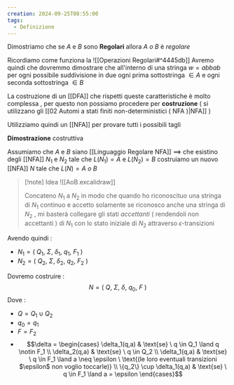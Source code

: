 ```yaml
---
creation: 2024-09-25T08:55:00
tags:
  - Definizione
---
```

Dimostriamo che se $A$ e $B$ sono **Regolari** allora $A\ o\ B$ è *regolare*  

Ricordiamo come funziona la ![[Operazioni Regolari#^4445db]] 
Avremo quindi che dovremmo dimostrare che all'interno di una stringa $w = abbab$ per ogni possibile suddivisione in due ogni prima sottostringa $\in A$ e ogni seconda sottostringa $\in B$ 

La costruzione di un [[DFA]] che rispetti queste caratteristiche è molto complessa , per questo non possiamo procedere per **costruzione** ( si utilizzano gli [[02 Automi a stati finiti non-deterministici ( NFA )|NFA]] )

Utilizziamo quindi un [[NFA]] per provare tutti i possibili tagli

**Dimostrazione** costruttiva

Assumiamo che $A$ e $B$ siano [[Linguaggio Regolare NFA]] $\implies$ che esistino degli [[NFA]] $N_1$ e $N_2$ tale che $L(N_1) = A$ e $L(N_2) = B$ costruiamo un nuovo [[NFA]] $N$ tale che $L(N) = A\ o\ B$ 

>[!note] Idea
![[AoB.excalidraw]]
>
>Concateno $N_1$ a $N_2$ in modo che quando ho riconoscituo una stringa di $N_1$ continuo e accetto solamente se riconosco anche una stringa di $N_2$ , mi basterà collegare gli stati *accettanti* ( rendendoli non accettanti ) di $N_1$ con lo stato iniziale di $N_2$ attraverso $\epsilon$-transizioni 

Avendo quindi : 
+ $N_1 = (\ Q_1,\ \Sigma ,\ \delta_1 ,\ q_1 ,\ F_1\ )$
+ $N_2 = (\ Q_2,\ \Sigma ,\ \delta_2 ,\ q_2 ,\ F_2\ )$

Dovremo costruire : 
$$N = (\ Q,\ \Sigma ,\ \delta ,\ q_0 ,\ F\ )$$
Dove : 
+ $Q = Q_1 \cup Q_2$
+ $q_0 = q_1$
+ $F = F_2$ 
+ $$\delta = \begin{cases} 
	\delta_1(q,a) & \text{se} \ q \in Q_1 \land q \notin F_1 \\ 
	\delta_2(q,a) & \text{se} \ q \in Q_2 \\ 
	\delta_1(q,a) & \text{se} \ q \in F_1 \land a \neq \epsilon \ \text{(le loro eventuali transizioni $\epsilon$ non voglio toccarle)} \\ 
	\{q_2\} \cup \delta_1(q,a) & \text{se} \ q \in F_1 \land a = \epsilon \end{cases}$$
